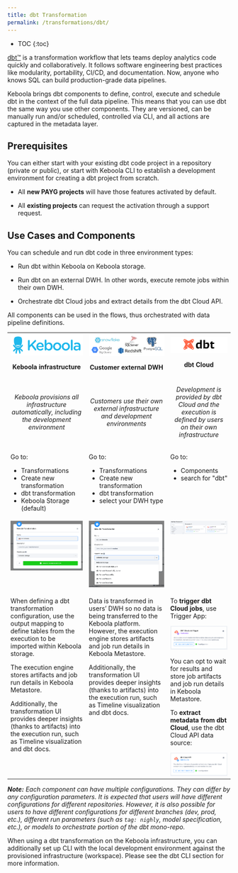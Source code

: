```yaml
---
title: dbt Transformation
permalink: /transformations/dbt/
---
```


* TOC
{:toc}

[dbt™](https://www.getdbt.com/) is a transformation workflow that lets teams deploy analytics code quickly and collaboratively. It follows software engineering best practices like modularity, portability, CI/CD, and documentation. 
Now, anyone who knows SQL can build production-grade data pipelines.

Keboola brings dbt components to define, control, execute and schedule dbt in the context of the full data pipeline. This means that you can use dbt the same way you use other components. They are versioned, can be manually run and/or scheduled, controlled via CLI, and all actions are captured in the metadata layer.

## Prerequisites

You can either start with your existing dbt code project in a repository (private or public), or start with Keboola CLI to establish a development environment for creating a dbt project from scratch.

*   All **new PAYG projects** will have those features activated by default.

*   All **existing projects** can request the activation through a support request.


## Use Cases and Components

You can schedule and run dbt code in three environment types:

*   Run dbt within Keboola on Keboola storage.

*   Run dbt on an external DWH. In other words, execute remote jobs within their own DWH.

*   Orchestrate dbt Cloud jobs and extract details from the dbt Cloud API.


All components can be used in the flows, thus orchestrated with data pipeline definitions.

<table data-layout="wide">
<tbody>
<tr>
    <th>
        <span>
            <img loading="lazy" src="imgs/table-keboola.png" width="226px" alt="keboola">
        </span>
        <p style="text-align: center;">
            <strong>Keboola infrastructure</strong>
        </p>
    </th>
    <th>
        <span>
            <img loading="lazy" src="imgs/table-remote.png" width="226px" alt="remote warehouse">
        </span>
        <p style="text-align: center;">
            <strong>Customer external DWH</strong>
        </p>
    </th>
    <th>
        <span>
            <img loading="lazy" src="imgs/table-dbt.png" width="226px" alt="dbt">
        </span>
        <p style="text-align: center;">
            <strong>dbt Cloud</strong>
        </p>
    </th>
</tr>
<tr>
    <td>
        <p style="text-align: center;">
            <em>Keboola provisions all infrastructure automatically, including the development environment</em>
        </p>
    </td>
    <td>
        <p style="text-align: center;">
            <em>Customers use their own external infrastructure and development environments</em>
        </p>
    </td>
    <td class="confluenceTd">
        <p style="text-align: center;">
            <em>Development is provided by dbt Cloud and the execution is defined by users on their own infrastructure</em>
        </p>
    </td>
</tr>
<tr>
    <td style="vertical-align: top !important;">
        <p>Go to:</p>
        <ul>
            <li>Transformations</li>
            <li>Create new transformation</li>
            <li>dbt transformation</li>
            <li>Keboola Storage (default)</li>
        </ul>  
    </td>
    <td style="vertical-align: top !important;">
        <p>Go to:</p>
        <ul>
            <li>Transformations</li>
            <li>Create new transformation</li>
            <li>dbt transformation</li>
            <li>select your DWH type</li>
        </ul> 
    </td>
    <td style="vertical-align: top !important;">
        <p>Go to:</p>
        <ul>
            <li>Components</li>
            <li>search for "dbt"</li> 
        </ul>  
    </td> 
</tr>
<tr>
    <td style="vertical-align: top !important;">
        <img width="226px" loading="lazy" src="imgs/table-dbt-transformation.png" alt="dbt transformation" />
    </td>
    <td style="vertical-align: top !important;">
        <span>
            <img width="226px" loading="lazy" src="imgs/table-dbt-transformation-remote.png" alt="dbt transformation - remote" />
        </span>
    </td>
    <td style="vertical-align: top !important;">
        <span>
            <img width="226px" loading="lazy" src="imgs/table-dbt-components.png" alt="dbt components" />
        </span>
    </td>
</tr>
<tr>
    <td style="vertical-align: top !important;">
        <p>When defining a dbt transformation configuration, use the output mapping to define tables from the execution to be imported within Keboola storage.</p>
        <p>The execution engine stores artifacts and job run details in Keboola Metastore.</p>
        <p>Additionally, the transformation UI provides deeper insights (thanks to artifacts) into the execution run, such as Timeline visualization and dbt docs.</p>
    </td>
    <td style="vertical-align: top !important;">
        <p>Data is transformed in users’ DWH so no data is being transferred to the Keboola platform. However, the execution engine stores artifacts and job run details in Keboola Metastore.</p>
        <p>Additionally, the transformation UI provides deeper insights (thanks to artifacts) into the execution run, such as Timeline visualization and dbt docs.</p>
    </td>
    <td style="vertical-align: top !important;">
        <p>To <strong>trigger dbt Cloud jobs</strong>, use Trigger App:</p>
        <img alt="dbt Cloud Trigger app" loading="lazy" src="imgs/table-dbt-components-trigger.png" width="226px">
        <p>You can opt to wait for results and store job artifacts and job run details in Keboola Metastore.</p>
        <p>To <strong>extract metadata from dbt Cloud</strong>, use the dbt Cloud API data source:</p>
        <img loading="lazy" src="imgs/table-dbt-components-cloud-api-ex.png" alt="dbt Cloud API extractor" width="226px">
    </td>
</tr>
</tbody>
</table>

***Note:** Each component can have multiple configurations. They can differ by any configuration parameters. It is expected that users will have different configurations for different repositories. However, it is also possible for users to have different configurations for different branches (dev, prod, etc.), different run parameters (such as `tag: nighly`, model specification, etc.), or models to orchestrate portion of the dbt mono-repo.*

When using a dbt transformation on the Keboola infrastructure, you can additionally set up CLI with the local development environment against the provisioned infrastructure (workspace). Please see the dbt CLI section for more information.
